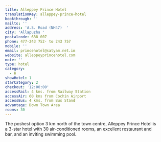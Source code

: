 ```yaml
---
title: Alleppey Prince Hotel
translationKey: alleppey-prince-hotel
bookthrough: ''
mailto: ''
address: 'A.S. Road (NH47)  '
city: 'Allapuzha '
postalcode: 688 007
phone: 477-243 752- to 243 757
mobile: ''
email: princehotel@satyam.net.in
website: alleppeyprincehotel.com
note: ''
type: hotel
category:
  - H
showHotel: 1
starCategory: 2
checkout: '12:00:00'
accessRail: 4 kms. from Railway Station
accessAir: 60 kms from Cochin Airport
accessBus: 4 kms. from Bus Stand
advantage: Down Town Area
rooms: 30
---
```

The poshest option 3 km north of the town centre, Alleppey Prince Hotel is a 3-star hotel with 30 air-conditioned rooms, an excellent restaurant and bar, and an inviting swimming pool.